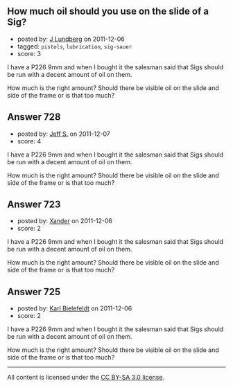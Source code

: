 ## How much oil should you use on the slide of a Sig?

- posted by: [J Lundberg](https://stackexchange.com/users/-1/40-j-lundberg) on 2011-12-06
- tagged: `pistols`, `lubrication`, `sig-sauer`
- score: 3

I have a P226 9mm and when I bought it the salesman said that Sigs should be run with a decent amount of oil on them.

How much is the right amount?  Should there be visible oil on the slide and side of the frame or is that too much?


## Answer 728

- posted by: [Jeff S.](https://stackexchange.com/users/-1/290-jeff-s) on 2011-12-07
- score: 4

I have a P226 9mm and when I bought it the salesman said that Sigs should be run with a decent amount of oil on them.

How much is the right amount?  Should there be visible oil on the slide and side of the frame or is that too much?


## Answer 723

- posted by: [Xander](https://stackexchange.com/users/-1/9-xander) on 2011-12-06
- score: 2

I have a P226 9mm and when I bought it the salesman said that Sigs should be run with a decent amount of oil on them.

How much is the right amount?  Should there be visible oil on the slide and side of the frame or is that too much?


## Answer 725

- posted by: [Karl Bielefeldt](https://stackexchange.com/users/-1/288-karl-bielefeldt) on 2011-12-06
- score: 2

I have a P226 9mm and when I bought it the salesman said that Sigs should be run with a decent amount of oil on them.

How much is the right amount?  Should there be visible oil on the slide and side of the frame or is that too much?



---

All content is licensed under the [CC BY-SA 3.0 license](https://creativecommons.org/licenses/by-sa/3.0/).
